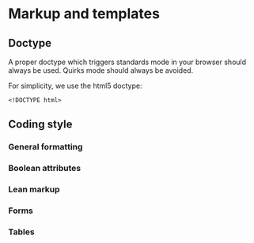 Markup and templates
====================

## Doctype
A proper doctype which triggers standards mode in your browser should always be used. Quirks mode should always be avoided.

For simplicity, we use the html5 doctype:
```
<!DOCTYPE html>
```

## Coding style

### General formatting

### Boolean attributes

### Lean markup

### Forms

### Tables